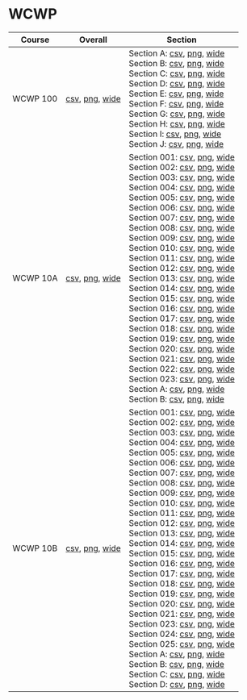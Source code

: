 # WCWP

| Course | Overall | Section |
| ------ | ------- | ------- |
| WCWP 100 | [csv](https://github.com/UCSD-Historical-Enrollment-Data/2024Fall/blob/main/overall/WCWP%20100.csv), [png](https://raw.githubusercontent.com/UCSD-Historical-Enrollment-Data/2024Fall/main/plot_overall/WCWP%20100.png), [wide](https://raw.githubusercontent.com/UCSD-Historical-Enrollment-Data/2024Fall/main/plot_overall_wide/WCWP%20100.png) | Section A: [csv](https://github.com/UCSD-Historical-Enrollment-Data/2024Fall/blob/main/section/WCWP%20100_A.csv), [png](https://raw.githubusercontent.com/UCSD-Historical-Enrollment-Data/2024Fall/main/plot_section/WCWP%20100_A.png), [wide](https://raw.githubusercontent.com/UCSD-Historical-Enrollment-Data/2024Fall/main/plot_section_wide/WCWP%20100_A.png)<br>Section B: [csv](https://github.com/UCSD-Historical-Enrollment-Data/2024Fall/blob/main/section/WCWP%20100_B.csv), [png](https://raw.githubusercontent.com/UCSD-Historical-Enrollment-Data/2024Fall/main/plot_section/WCWP%20100_B.png), [wide](https://raw.githubusercontent.com/UCSD-Historical-Enrollment-Data/2024Fall/main/plot_section_wide/WCWP%20100_B.png)<br>Section C: [csv](https://github.com/UCSD-Historical-Enrollment-Data/2024Fall/blob/main/section/WCWP%20100_C.csv), [png](https://raw.githubusercontent.com/UCSD-Historical-Enrollment-Data/2024Fall/main/plot_section/WCWP%20100_C.png), [wide](https://raw.githubusercontent.com/UCSD-Historical-Enrollment-Data/2024Fall/main/plot_section_wide/WCWP%20100_C.png)<br>Section D: [csv](https://github.com/UCSD-Historical-Enrollment-Data/2024Fall/blob/main/section/WCWP%20100_D.csv), [png](https://raw.githubusercontent.com/UCSD-Historical-Enrollment-Data/2024Fall/main/plot_section/WCWP%20100_D.png), [wide](https://raw.githubusercontent.com/UCSD-Historical-Enrollment-Data/2024Fall/main/plot_section_wide/WCWP%20100_D.png)<br>Section E: [csv](https://github.com/UCSD-Historical-Enrollment-Data/2024Fall/blob/main/section/WCWP%20100_E.csv), [png](https://raw.githubusercontent.com/UCSD-Historical-Enrollment-Data/2024Fall/main/plot_section/WCWP%20100_E.png), [wide](https://raw.githubusercontent.com/UCSD-Historical-Enrollment-Data/2024Fall/main/plot_section_wide/WCWP%20100_E.png)<br>Section F: [csv](https://github.com/UCSD-Historical-Enrollment-Data/2024Fall/blob/main/section/WCWP%20100_F.csv), [png](https://raw.githubusercontent.com/UCSD-Historical-Enrollment-Data/2024Fall/main/plot_section/WCWP%20100_F.png), [wide](https://raw.githubusercontent.com/UCSD-Historical-Enrollment-Data/2024Fall/main/plot_section_wide/WCWP%20100_F.png)<br>Section G: [csv](https://github.com/UCSD-Historical-Enrollment-Data/2024Fall/blob/main/section/WCWP%20100_G.csv), [png](https://raw.githubusercontent.com/UCSD-Historical-Enrollment-Data/2024Fall/main/plot_section/WCWP%20100_G.png), [wide](https://raw.githubusercontent.com/UCSD-Historical-Enrollment-Data/2024Fall/main/plot_section_wide/WCWP%20100_G.png)<br>Section H: [csv](https://github.com/UCSD-Historical-Enrollment-Data/2024Fall/blob/main/section/WCWP%20100_H.csv), [png](https://raw.githubusercontent.com/UCSD-Historical-Enrollment-Data/2024Fall/main/plot_section/WCWP%20100_H.png), [wide](https://raw.githubusercontent.com/UCSD-Historical-Enrollment-Data/2024Fall/main/plot_section_wide/WCWP%20100_H.png)<br>Section I: [csv](https://github.com/UCSD-Historical-Enrollment-Data/2024Fall/blob/main/section/WCWP%20100_I.csv), [png](https://raw.githubusercontent.com/UCSD-Historical-Enrollment-Data/2024Fall/main/plot_section/WCWP%20100_I.png), [wide](https://raw.githubusercontent.com/UCSD-Historical-Enrollment-Data/2024Fall/main/plot_section_wide/WCWP%20100_I.png)<br>Section J: [csv](https://github.com/UCSD-Historical-Enrollment-Data/2024Fall/blob/main/section/WCWP%20100_J.csv), [png](https://raw.githubusercontent.com/UCSD-Historical-Enrollment-Data/2024Fall/main/plot_section/WCWP%20100_J.png), [wide](https://raw.githubusercontent.com/UCSD-Historical-Enrollment-Data/2024Fall/main/plot_section_wide/WCWP%20100_J.png) |
| WCWP 10A | [csv](https://github.com/UCSD-Historical-Enrollment-Data/2024Fall/blob/main/overall/WCWP%2010A.csv), [png](https://raw.githubusercontent.com/UCSD-Historical-Enrollment-Data/2024Fall/main/plot_overall/WCWP%2010A.png), [wide](https://raw.githubusercontent.com/UCSD-Historical-Enrollment-Data/2024Fall/main/plot_overall_wide/WCWP%2010A.png) | Section 001: [csv](https://github.com/UCSD-Historical-Enrollment-Data/2024Fall/blob/main/section/WCWP%2010A_001.csv), [png](https://raw.githubusercontent.com/UCSD-Historical-Enrollment-Data/2024Fall/main/plot_section/WCWP%2010A_001.png), [wide](https://raw.githubusercontent.com/UCSD-Historical-Enrollment-Data/2024Fall/main/plot_section_wide/WCWP%2010A_001.png)<br>Section 002: [csv](https://github.com/UCSD-Historical-Enrollment-Data/2024Fall/blob/main/section/WCWP%2010A_002.csv), [png](https://raw.githubusercontent.com/UCSD-Historical-Enrollment-Data/2024Fall/main/plot_section/WCWP%2010A_002.png), [wide](https://raw.githubusercontent.com/UCSD-Historical-Enrollment-Data/2024Fall/main/plot_section_wide/WCWP%2010A_002.png)<br>Section 003: [csv](https://github.com/UCSD-Historical-Enrollment-Data/2024Fall/blob/main/section/WCWP%2010A_003.csv), [png](https://raw.githubusercontent.com/UCSD-Historical-Enrollment-Data/2024Fall/main/plot_section/WCWP%2010A_003.png), [wide](https://raw.githubusercontent.com/UCSD-Historical-Enrollment-Data/2024Fall/main/plot_section_wide/WCWP%2010A_003.png)<br>Section 004: [csv](https://github.com/UCSD-Historical-Enrollment-Data/2024Fall/blob/main/section/WCWP%2010A_004.csv), [png](https://raw.githubusercontent.com/UCSD-Historical-Enrollment-Data/2024Fall/main/plot_section/WCWP%2010A_004.png), [wide](https://raw.githubusercontent.com/UCSD-Historical-Enrollment-Data/2024Fall/main/plot_section_wide/WCWP%2010A_004.png)<br>Section 005: [csv](https://github.com/UCSD-Historical-Enrollment-Data/2024Fall/blob/main/section/WCWP%2010A_005.csv), [png](https://raw.githubusercontent.com/UCSD-Historical-Enrollment-Data/2024Fall/main/plot_section/WCWP%2010A_005.png), [wide](https://raw.githubusercontent.com/UCSD-Historical-Enrollment-Data/2024Fall/main/plot_section_wide/WCWP%2010A_005.png)<br>Section 006: [csv](https://github.com/UCSD-Historical-Enrollment-Data/2024Fall/blob/main/section/WCWP%2010A_006.csv), [png](https://raw.githubusercontent.com/UCSD-Historical-Enrollment-Data/2024Fall/main/plot_section/WCWP%2010A_006.png), [wide](https://raw.githubusercontent.com/UCSD-Historical-Enrollment-Data/2024Fall/main/plot_section_wide/WCWP%2010A_006.png)<br>Section 007: [csv](https://github.com/UCSD-Historical-Enrollment-Data/2024Fall/blob/main/section/WCWP%2010A_007.csv), [png](https://raw.githubusercontent.com/UCSD-Historical-Enrollment-Data/2024Fall/main/plot_section/WCWP%2010A_007.png), [wide](https://raw.githubusercontent.com/UCSD-Historical-Enrollment-Data/2024Fall/main/plot_section_wide/WCWP%2010A_007.png)<br>Section 008: [csv](https://github.com/UCSD-Historical-Enrollment-Data/2024Fall/blob/main/section/WCWP%2010A_008.csv), [png](https://raw.githubusercontent.com/UCSD-Historical-Enrollment-Data/2024Fall/main/plot_section/WCWP%2010A_008.png), [wide](https://raw.githubusercontent.com/UCSD-Historical-Enrollment-Data/2024Fall/main/plot_section_wide/WCWP%2010A_008.png)<br>Section 009: [csv](https://github.com/UCSD-Historical-Enrollment-Data/2024Fall/blob/main/section/WCWP%2010A_009.csv), [png](https://raw.githubusercontent.com/UCSD-Historical-Enrollment-Data/2024Fall/main/plot_section/WCWP%2010A_009.png), [wide](https://raw.githubusercontent.com/UCSD-Historical-Enrollment-Data/2024Fall/main/plot_section_wide/WCWP%2010A_009.png)<br>Section 010: [csv](https://github.com/UCSD-Historical-Enrollment-Data/2024Fall/blob/main/section/WCWP%2010A_010.csv), [png](https://raw.githubusercontent.com/UCSD-Historical-Enrollment-Data/2024Fall/main/plot_section/WCWP%2010A_010.png), [wide](https://raw.githubusercontent.com/UCSD-Historical-Enrollment-Data/2024Fall/main/plot_section_wide/WCWP%2010A_010.png)<br>Section 011: [csv](https://github.com/UCSD-Historical-Enrollment-Data/2024Fall/blob/main/section/WCWP%2010A_011.csv), [png](https://raw.githubusercontent.com/UCSD-Historical-Enrollment-Data/2024Fall/main/plot_section/WCWP%2010A_011.png), [wide](https://raw.githubusercontent.com/UCSD-Historical-Enrollment-Data/2024Fall/main/plot_section_wide/WCWP%2010A_011.png)<br>Section 012: [csv](https://github.com/UCSD-Historical-Enrollment-Data/2024Fall/blob/main/section/WCWP%2010A_012.csv), [png](https://raw.githubusercontent.com/UCSD-Historical-Enrollment-Data/2024Fall/main/plot_section/WCWP%2010A_012.png), [wide](https://raw.githubusercontent.com/UCSD-Historical-Enrollment-Data/2024Fall/main/plot_section_wide/WCWP%2010A_012.png)<br>Section 013: [csv](https://github.com/UCSD-Historical-Enrollment-Data/2024Fall/blob/main/section/WCWP%2010A_013.csv), [png](https://raw.githubusercontent.com/UCSD-Historical-Enrollment-Data/2024Fall/main/plot_section/WCWP%2010A_013.png), [wide](https://raw.githubusercontent.com/UCSD-Historical-Enrollment-Data/2024Fall/main/plot_section_wide/WCWP%2010A_013.png)<br>Section 014: [csv](https://github.com/UCSD-Historical-Enrollment-Data/2024Fall/blob/main/section/WCWP%2010A_014.csv), [png](https://raw.githubusercontent.com/UCSD-Historical-Enrollment-Data/2024Fall/main/plot_section/WCWP%2010A_014.png), [wide](https://raw.githubusercontent.com/UCSD-Historical-Enrollment-Data/2024Fall/main/plot_section_wide/WCWP%2010A_014.png)<br>Section 015: [csv](https://github.com/UCSD-Historical-Enrollment-Data/2024Fall/blob/main/section/WCWP%2010A_015.csv), [png](https://raw.githubusercontent.com/UCSD-Historical-Enrollment-Data/2024Fall/main/plot_section/WCWP%2010A_015.png), [wide](https://raw.githubusercontent.com/UCSD-Historical-Enrollment-Data/2024Fall/main/plot_section_wide/WCWP%2010A_015.png)<br>Section 016: [csv](https://github.com/UCSD-Historical-Enrollment-Data/2024Fall/blob/main/section/WCWP%2010A_016.csv), [png](https://raw.githubusercontent.com/UCSD-Historical-Enrollment-Data/2024Fall/main/plot_section/WCWP%2010A_016.png), [wide](https://raw.githubusercontent.com/UCSD-Historical-Enrollment-Data/2024Fall/main/plot_section_wide/WCWP%2010A_016.png)<br>Section 017: [csv](https://github.com/UCSD-Historical-Enrollment-Data/2024Fall/blob/main/section/WCWP%2010A_017.csv), [png](https://raw.githubusercontent.com/UCSD-Historical-Enrollment-Data/2024Fall/main/plot_section/WCWP%2010A_017.png), [wide](https://raw.githubusercontent.com/UCSD-Historical-Enrollment-Data/2024Fall/main/plot_section_wide/WCWP%2010A_017.png)<br>Section 018: [csv](https://github.com/UCSD-Historical-Enrollment-Data/2024Fall/blob/main/section/WCWP%2010A_018.csv), [png](https://raw.githubusercontent.com/UCSD-Historical-Enrollment-Data/2024Fall/main/plot_section/WCWP%2010A_018.png), [wide](https://raw.githubusercontent.com/UCSD-Historical-Enrollment-Data/2024Fall/main/plot_section_wide/WCWP%2010A_018.png)<br>Section 019: [csv](https://github.com/UCSD-Historical-Enrollment-Data/2024Fall/blob/main/section/WCWP%2010A_019.csv), [png](https://raw.githubusercontent.com/UCSD-Historical-Enrollment-Data/2024Fall/main/plot_section/WCWP%2010A_019.png), [wide](https://raw.githubusercontent.com/UCSD-Historical-Enrollment-Data/2024Fall/main/plot_section_wide/WCWP%2010A_019.png)<br>Section 020: [csv](https://github.com/UCSD-Historical-Enrollment-Data/2024Fall/blob/main/section/WCWP%2010A_020.csv), [png](https://raw.githubusercontent.com/UCSD-Historical-Enrollment-Data/2024Fall/main/plot_section/WCWP%2010A_020.png), [wide](https://raw.githubusercontent.com/UCSD-Historical-Enrollment-Data/2024Fall/main/plot_section_wide/WCWP%2010A_020.png)<br>Section 021: [csv](https://github.com/UCSD-Historical-Enrollment-Data/2024Fall/blob/main/section/WCWP%2010A_021.csv), [png](https://raw.githubusercontent.com/UCSD-Historical-Enrollment-Data/2024Fall/main/plot_section/WCWP%2010A_021.png), [wide](https://raw.githubusercontent.com/UCSD-Historical-Enrollment-Data/2024Fall/main/plot_section_wide/WCWP%2010A_021.png)<br>Section 022: [csv](https://github.com/UCSD-Historical-Enrollment-Data/2024Fall/blob/main/section/WCWP%2010A_022.csv), [png](https://raw.githubusercontent.com/UCSD-Historical-Enrollment-Data/2024Fall/main/plot_section/WCWP%2010A_022.png), [wide](https://raw.githubusercontent.com/UCSD-Historical-Enrollment-Data/2024Fall/main/plot_section_wide/WCWP%2010A_022.png)<br>Section 023: [csv](https://github.com/UCSD-Historical-Enrollment-Data/2024Fall/blob/main/section/WCWP%2010A_023.csv), [png](https://raw.githubusercontent.com/UCSD-Historical-Enrollment-Data/2024Fall/main/plot_section/WCWP%2010A_023.png), [wide](https://raw.githubusercontent.com/UCSD-Historical-Enrollment-Data/2024Fall/main/plot_section_wide/WCWP%2010A_023.png)<br>Section A: [csv](https://github.com/UCSD-Historical-Enrollment-Data/2024Fall/blob/main/section/WCWP%2010A_A.csv), [png](https://raw.githubusercontent.com/UCSD-Historical-Enrollment-Data/2024Fall/main/plot_section/WCWP%2010A_A.png), [wide](https://raw.githubusercontent.com/UCSD-Historical-Enrollment-Data/2024Fall/main/plot_section_wide/WCWP%2010A_A.png)<br>Section B: [csv](https://github.com/UCSD-Historical-Enrollment-Data/2024Fall/blob/main/section/WCWP%2010A_B.csv), [png](https://raw.githubusercontent.com/UCSD-Historical-Enrollment-Data/2024Fall/main/plot_section/WCWP%2010A_B.png), [wide](https://raw.githubusercontent.com/UCSD-Historical-Enrollment-Data/2024Fall/main/plot_section_wide/WCWP%2010A_B.png) |
| WCWP 10B | [csv](https://github.com/UCSD-Historical-Enrollment-Data/2024Fall/blob/main/overall/WCWP%2010B.csv), [png](https://raw.githubusercontent.com/UCSD-Historical-Enrollment-Data/2024Fall/main/plot_overall/WCWP%2010B.png), [wide](https://raw.githubusercontent.com/UCSD-Historical-Enrollment-Data/2024Fall/main/plot_overall_wide/WCWP%2010B.png) | Section 001: [csv](https://github.com/UCSD-Historical-Enrollment-Data/2024Fall/blob/main/section/WCWP%2010B_001.csv), [png](https://raw.githubusercontent.com/UCSD-Historical-Enrollment-Data/2024Fall/main/plot_section/WCWP%2010B_001.png), [wide](https://raw.githubusercontent.com/UCSD-Historical-Enrollment-Data/2024Fall/main/plot_section_wide/WCWP%2010B_001.png)<br>Section 002: [csv](https://github.com/UCSD-Historical-Enrollment-Data/2024Fall/blob/main/section/WCWP%2010B_002.csv), [png](https://raw.githubusercontent.com/UCSD-Historical-Enrollment-Data/2024Fall/main/plot_section/WCWP%2010B_002.png), [wide](https://raw.githubusercontent.com/UCSD-Historical-Enrollment-Data/2024Fall/main/plot_section_wide/WCWP%2010B_002.png)<br>Section 003: [csv](https://github.com/UCSD-Historical-Enrollment-Data/2024Fall/blob/main/section/WCWP%2010B_003.csv), [png](https://raw.githubusercontent.com/UCSD-Historical-Enrollment-Data/2024Fall/main/plot_section/WCWP%2010B_003.png), [wide](https://raw.githubusercontent.com/UCSD-Historical-Enrollment-Data/2024Fall/main/plot_section_wide/WCWP%2010B_003.png)<br>Section 004: [csv](https://github.com/UCSD-Historical-Enrollment-Data/2024Fall/blob/main/section/WCWP%2010B_004.csv), [png](https://raw.githubusercontent.com/UCSD-Historical-Enrollment-Data/2024Fall/main/plot_section/WCWP%2010B_004.png), [wide](https://raw.githubusercontent.com/UCSD-Historical-Enrollment-Data/2024Fall/main/plot_section_wide/WCWP%2010B_004.png)<br>Section 005: [csv](https://github.com/UCSD-Historical-Enrollment-Data/2024Fall/blob/main/section/WCWP%2010B_005.csv), [png](https://raw.githubusercontent.com/UCSD-Historical-Enrollment-Data/2024Fall/main/plot_section/WCWP%2010B_005.png), [wide](https://raw.githubusercontent.com/UCSD-Historical-Enrollment-Data/2024Fall/main/plot_section_wide/WCWP%2010B_005.png)<br>Section 006: [csv](https://github.com/UCSD-Historical-Enrollment-Data/2024Fall/blob/main/section/WCWP%2010B_006.csv), [png](https://raw.githubusercontent.com/UCSD-Historical-Enrollment-Data/2024Fall/main/plot_section/WCWP%2010B_006.png), [wide](https://raw.githubusercontent.com/UCSD-Historical-Enrollment-Data/2024Fall/main/plot_section_wide/WCWP%2010B_006.png)<br>Section 007: [csv](https://github.com/UCSD-Historical-Enrollment-Data/2024Fall/blob/main/section/WCWP%2010B_007.csv), [png](https://raw.githubusercontent.com/UCSD-Historical-Enrollment-Data/2024Fall/main/plot_section/WCWP%2010B_007.png), [wide](https://raw.githubusercontent.com/UCSD-Historical-Enrollment-Data/2024Fall/main/plot_section_wide/WCWP%2010B_007.png)<br>Section 008: [csv](https://github.com/UCSD-Historical-Enrollment-Data/2024Fall/blob/main/section/WCWP%2010B_008.csv), [png](https://raw.githubusercontent.com/UCSD-Historical-Enrollment-Data/2024Fall/main/plot_section/WCWP%2010B_008.png), [wide](https://raw.githubusercontent.com/UCSD-Historical-Enrollment-Data/2024Fall/main/plot_section_wide/WCWP%2010B_008.png)<br>Section 009: [csv](https://github.com/UCSD-Historical-Enrollment-Data/2024Fall/blob/main/section/WCWP%2010B_009.csv), [png](https://raw.githubusercontent.com/UCSD-Historical-Enrollment-Data/2024Fall/main/plot_section/WCWP%2010B_009.png), [wide](https://raw.githubusercontent.com/UCSD-Historical-Enrollment-Data/2024Fall/main/plot_section_wide/WCWP%2010B_009.png)<br>Section 010: [csv](https://github.com/UCSD-Historical-Enrollment-Data/2024Fall/blob/main/section/WCWP%2010B_010.csv), [png](https://raw.githubusercontent.com/UCSD-Historical-Enrollment-Data/2024Fall/main/plot_section/WCWP%2010B_010.png), [wide](https://raw.githubusercontent.com/UCSD-Historical-Enrollment-Data/2024Fall/main/plot_section_wide/WCWP%2010B_010.png)<br>Section 011: [csv](https://github.com/UCSD-Historical-Enrollment-Data/2024Fall/blob/main/section/WCWP%2010B_011.csv), [png](https://raw.githubusercontent.com/UCSD-Historical-Enrollment-Data/2024Fall/main/plot_section/WCWP%2010B_011.png), [wide](https://raw.githubusercontent.com/UCSD-Historical-Enrollment-Data/2024Fall/main/plot_section_wide/WCWP%2010B_011.png)<br>Section 012: [csv](https://github.com/UCSD-Historical-Enrollment-Data/2024Fall/blob/main/section/WCWP%2010B_012.csv), [png](https://raw.githubusercontent.com/UCSD-Historical-Enrollment-Data/2024Fall/main/plot_section/WCWP%2010B_012.png), [wide](https://raw.githubusercontent.com/UCSD-Historical-Enrollment-Data/2024Fall/main/plot_section_wide/WCWP%2010B_012.png)<br>Section 013: [csv](https://github.com/UCSD-Historical-Enrollment-Data/2024Fall/blob/main/section/WCWP%2010B_013.csv), [png](https://raw.githubusercontent.com/UCSD-Historical-Enrollment-Data/2024Fall/main/plot_section/WCWP%2010B_013.png), [wide](https://raw.githubusercontent.com/UCSD-Historical-Enrollment-Data/2024Fall/main/plot_section_wide/WCWP%2010B_013.png)<br>Section 014: [csv](https://github.com/UCSD-Historical-Enrollment-Data/2024Fall/blob/main/section/WCWP%2010B_014.csv), [png](https://raw.githubusercontent.com/UCSD-Historical-Enrollment-Data/2024Fall/main/plot_section/WCWP%2010B_014.png), [wide](https://raw.githubusercontent.com/UCSD-Historical-Enrollment-Data/2024Fall/main/plot_section_wide/WCWP%2010B_014.png)<br>Section 015: [csv](https://github.com/UCSD-Historical-Enrollment-Data/2024Fall/blob/main/section/WCWP%2010B_015.csv), [png](https://raw.githubusercontent.com/UCSD-Historical-Enrollment-Data/2024Fall/main/plot_section/WCWP%2010B_015.png), [wide](https://raw.githubusercontent.com/UCSD-Historical-Enrollment-Data/2024Fall/main/plot_section_wide/WCWP%2010B_015.png)<br>Section 016: [csv](https://github.com/UCSD-Historical-Enrollment-Data/2024Fall/blob/main/section/WCWP%2010B_016.csv), [png](https://raw.githubusercontent.com/UCSD-Historical-Enrollment-Data/2024Fall/main/plot_section/WCWP%2010B_016.png), [wide](https://raw.githubusercontent.com/UCSD-Historical-Enrollment-Data/2024Fall/main/plot_section_wide/WCWP%2010B_016.png)<br>Section 017: [csv](https://github.com/UCSD-Historical-Enrollment-Data/2024Fall/blob/main/section/WCWP%2010B_017.csv), [png](https://raw.githubusercontent.com/UCSD-Historical-Enrollment-Data/2024Fall/main/plot_section/WCWP%2010B_017.png), [wide](https://raw.githubusercontent.com/UCSD-Historical-Enrollment-Data/2024Fall/main/plot_section_wide/WCWP%2010B_017.png)<br>Section 018: [csv](https://github.com/UCSD-Historical-Enrollment-Data/2024Fall/blob/main/section/WCWP%2010B_018.csv), [png](https://raw.githubusercontent.com/UCSD-Historical-Enrollment-Data/2024Fall/main/plot_section/WCWP%2010B_018.png), [wide](https://raw.githubusercontent.com/UCSD-Historical-Enrollment-Data/2024Fall/main/plot_section_wide/WCWP%2010B_018.png)<br>Section 019: [csv](https://github.com/UCSD-Historical-Enrollment-Data/2024Fall/blob/main/section/WCWP%2010B_019.csv), [png](https://raw.githubusercontent.com/UCSD-Historical-Enrollment-Data/2024Fall/main/plot_section/WCWP%2010B_019.png), [wide](https://raw.githubusercontent.com/UCSD-Historical-Enrollment-Data/2024Fall/main/plot_section_wide/WCWP%2010B_019.png)<br>Section 020: [csv](https://github.com/UCSD-Historical-Enrollment-Data/2024Fall/blob/main/section/WCWP%2010B_020.csv), [png](https://raw.githubusercontent.com/UCSD-Historical-Enrollment-Data/2024Fall/main/plot_section/WCWP%2010B_020.png), [wide](https://raw.githubusercontent.com/UCSD-Historical-Enrollment-Data/2024Fall/main/plot_section_wide/WCWP%2010B_020.png)<br>Section 021: [csv](https://github.com/UCSD-Historical-Enrollment-Data/2024Fall/blob/main/section/WCWP%2010B_021.csv), [png](https://raw.githubusercontent.com/UCSD-Historical-Enrollment-Data/2024Fall/main/plot_section/WCWP%2010B_021.png), [wide](https://raw.githubusercontent.com/UCSD-Historical-Enrollment-Data/2024Fall/main/plot_section_wide/WCWP%2010B_021.png)<br>Section 023: [csv](https://github.com/UCSD-Historical-Enrollment-Data/2024Fall/blob/main/section/WCWP%2010B_023.csv), [png](https://raw.githubusercontent.com/UCSD-Historical-Enrollment-Data/2024Fall/main/plot_section/WCWP%2010B_023.png), [wide](https://raw.githubusercontent.com/UCSD-Historical-Enrollment-Data/2024Fall/main/plot_section_wide/WCWP%2010B_023.png)<br>Section 024: [csv](https://github.com/UCSD-Historical-Enrollment-Data/2024Fall/blob/main/section/WCWP%2010B_024.csv), [png](https://raw.githubusercontent.com/UCSD-Historical-Enrollment-Data/2024Fall/main/plot_section/WCWP%2010B_024.png), [wide](https://raw.githubusercontent.com/UCSD-Historical-Enrollment-Data/2024Fall/main/plot_section_wide/WCWP%2010B_024.png)<br>Section 025: [csv](https://github.com/UCSD-Historical-Enrollment-Data/2024Fall/blob/main/section/WCWP%2010B_025.csv), [png](https://raw.githubusercontent.com/UCSD-Historical-Enrollment-Data/2024Fall/main/plot_section/WCWP%2010B_025.png), [wide](https://raw.githubusercontent.com/UCSD-Historical-Enrollment-Data/2024Fall/main/plot_section_wide/WCWP%2010B_025.png)<br>Section A: [csv](https://github.com/UCSD-Historical-Enrollment-Data/2024Fall/blob/main/section/WCWP%2010B_A.csv), [png](https://raw.githubusercontent.com/UCSD-Historical-Enrollment-Data/2024Fall/main/plot_section/WCWP%2010B_A.png), [wide](https://raw.githubusercontent.com/UCSD-Historical-Enrollment-Data/2024Fall/main/plot_section_wide/WCWP%2010B_A.png)<br>Section B: [csv](https://github.com/UCSD-Historical-Enrollment-Data/2024Fall/blob/main/section/WCWP%2010B_B.csv), [png](https://raw.githubusercontent.com/UCSD-Historical-Enrollment-Data/2024Fall/main/plot_section/WCWP%2010B_B.png), [wide](https://raw.githubusercontent.com/UCSD-Historical-Enrollment-Data/2024Fall/main/plot_section_wide/WCWP%2010B_B.png)<br>Section C: [csv](https://github.com/UCSD-Historical-Enrollment-Data/2024Fall/blob/main/section/WCWP%2010B_C.csv), [png](https://raw.githubusercontent.com/UCSD-Historical-Enrollment-Data/2024Fall/main/plot_section/WCWP%2010B_C.png), [wide](https://raw.githubusercontent.com/UCSD-Historical-Enrollment-Data/2024Fall/main/plot_section_wide/WCWP%2010B_C.png)<br>Section D: [csv](https://github.com/UCSD-Historical-Enrollment-Data/2024Fall/blob/main/section/WCWP%2010B_D.csv), [png](https://raw.githubusercontent.com/UCSD-Historical-Enrollment-Data/2024Fall/main/plot_section/WCWP%2010B_D.png), [wide](https://raw.githubusercontent.com/UCSD-Historical-Enrollment-Data/2024Fall/main/plot_section_wide/WCWP%2010B_D.png) |
